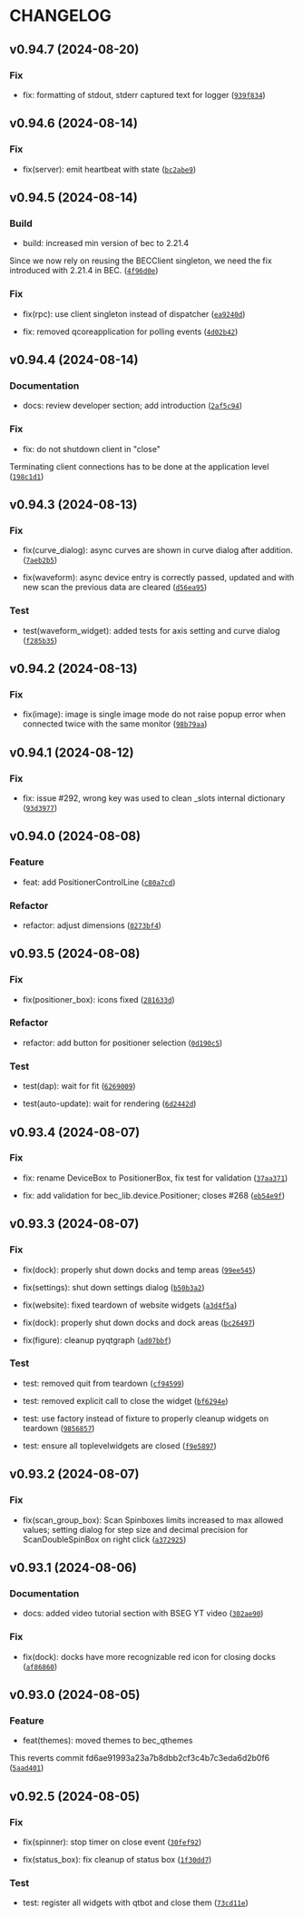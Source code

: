 # CHANGELOG

## v0.94.7 (2024-08-20)

### Fix

* fix: formatting of stdout, stderr captured text for logger ([`939f834`](https://gitlab.psi.ch/bec/bec_widgets/-/commit/939f834a26ddbac0bdead0b60b1cdf52014f182f))

## v0.94.6 (2024-08-14)

### Fix

* fix(server): emit heartbeat with state ([`bc2abe9`](https://gitlab.psi.ch/bec/bec_widgets/-/commit/bc2abe945fb5adeec89ed5ac45e966db86ce6ffc))

## v0.94.5 (2024-08-14)

### Build

* build: increased min version of bec to 2.21.4

Since we now rely on reusing the BECClient singleton, we need the fix introduced with 2.21.4 in BEC. ([`4f96d0e`](https://gitlab.psi.ch/bec/bec_widgets/-/commit/4f96d0e4a14edc4b2839c1dddeda384737dc7a8a))

### Fix

* fix(rpc): use client singleton instead of dispatcher ([`ea9240d`](https://gitlab.psi.ch/bec/bec_widgets/-/commit/ea9240d2f71931082f33fb6b68231469875c3d63))

* fix: removed qcoreapplication for polling events ([`4d02b42`](https://gitlab.psi.ch/bec/bec_widgets/-/commit/4d02b42f11e9882b843317255a4975565c8a536f))

## v0.94.4 (2024-08-14)

### Documentation

* docs: review developer section; add introduction ([`2af5c94`](https://gitlab.psi.ch/bec/bec_widgets/-/commit/2af5c94913a3435c1839034df4f45f885b56d08b))

### Fix

* fix: do not shutdown client in &#34;close&#34;

Terminating client connections has to be done at the application level ([`198c1d1`](https://gitlab.psi.ch/bec/bec_widgets/-/commit/198c1d1064cc2dae55de4b941929341faddacb28))

## v0.94.3 (2024-08-13)

### Fix

* fix(curve_dialog): async curves are shown in curve dialog after addition. ([`7aeb2b5`](https://gitlab.psi.ch/bec/bec_widgets/-/commit/7aeb2b5c26c7c2851e8d663d32521da8daec95ef))

* fix(waveform): async device entry is correctly passed, updated and with new scan the previous data are cleared ([`d56ea95`](https://gitlab.psi.ch/bec/bec_widgets/-/commit/d56ea95ef97bfdd0bc3eeddc4505d20b38e28559))

### Test

* test(waveform_widget): added tests for axis setting and curve dialog ([`f285b35`](https://gitlab.psi.ch/bec/bec_widgets/-/commit/f285b35b491660549e74349318119f7c2c44f619))

## v0.94.2 (2024-08-13)

### Fix

* fix(image): image is single image mode do not raise popup error when connected twice with the same monitor ([`98b79aa`](https://gitlab.psi.ch/bec/bec_widgets/-/commit/98b79aac7b47b73137f4d582f7f1d552b1d95366))

## v0.94.1 (2024-08-12)

### Fix

* fix: issue #292, wrong key was used to clean _slots internal dictionary ([`93d3977`](https://gitlab.psi.ch/bec/bec_widgets/-/commit/93d397759c756397604ebff5e24f3a580be8620d))

## v0.94.0 (2024-08-08)

### Feature

* feat: add PositionerControlLine ([`c80a7cd`](https://gitlab.psi.ch/bec/bec_widgets/-/commit/c80a7cd1083baa9543a2cee2e3c3a51dfd209b19))

### Refactor

* refactor: adjust dimensions ([`0273bf4`](https://gitlab.psi.ch/bec/bec_widgets/-/commit/0273bf485694609325b5b556a3c69fb53c18446e))

## v0.93.5 (2024-08-08)

### Fix

* fix(positioner_box): icons fixed ([`281633d`](https://gitlab.psi.ch/bec/bec_widgets/-/commit/281633deff15b6879dac3a4f0770fa6949aaecdc))

### Refactor

* refactor: add button for positioner selection ([`0d190c5`](https://gitlab.psi.ch/bec/bec_widgets/-/commit/0d190c5c5996e59fec4bdd44d2003e10e200b009))

### Test

* test(dap): wait for fit ([`6269009`](https://gitlab.psi.ch/bec/bec_widgets/-/commit/6269009e5451f830cdee58a514c7858483488a8d))

* test(auto-update): wait for rendering ([`6d2442d`](https://gitlab.psi.ch/bec/bec_widgets/-/commit/6d2442d23c683fe92af13df982ce681c07e99cde))

## v0.93.4 (2024-08-07)

### Fix

* fix: rename DeviceBox to PositionerBox, fix test for validation ([`37aa371`](https://gitlab.psi.ch/bec/bec_widgets/-/commit/37aa371e7c4c62d70abf37abc125db0c088790fe))

* fix: add validation for bec_lib.device.Positioner; closes #268 ([`eb54e9f`](https://gitlab.psi.ch/bec/bec_widgets/-/commit/eb54e9f788e97af23db8fe0c78f8facb8688bb99))

## v0.93.3 (2024-08-07)

### Fix

* fix(dock): properly shut down docks and temp areas ([`99ee545`](https://gitlab.psi.ch/bec/bec_widgets/-/commit/99ee545e41c6078654958b668b5b329f85553d16))

* fix(settings): shut down settings dialog ([`b50b3a2`](https://gitlab.psi.ch/bec/bec_widgets/-/commit/b50b3a27e68956e10e8169a0aa698c911d2d9642))

* fix(website): fixed teardown of website widgets ([`a3d4f5a`](https://gitlab.psi.ch/bec/bec_widgets/-/commit/a3d4f5ac4bc52acfed2791a1724fade6972ed320))

* fix(dock): properly shut down docks and dock areas ([`bc26497`](https://gitlab.psi.ch/bec/bec_widgets/-/commit/bc264975b1363c9dfea516621d7878c320677d15))

* fix(figure): cleanup pyqtgraph ([`ad07bbf`](https://gitlab.psi.ch/bec/bec_widgets/-/commit/ad07bbf85e9c8d9838bdd686f69d41c235b7db19))

### Test

* test: removed quit from teardown ([`cf94599`](https://gitlab.psi.ch/bec/bec_widgets/-/commit/cf94599c2544d6831c8afbe7b340082077557ed1))

* test: removed explicit call to close the widget ([`bf6294e`](https://gitlab.psi.ch/bec/bec_widgets/-/commit/bf6294ecbfd494565d2dc215e4d7e0c280ac7745))

* test: use factory instead of fixture to properly cleanup widgets on teardown ([`9856857`](https://gitlab.psi.ch/bec/bec_widgets/-/commit/9856857f4cc7fa229c10d00fbae4452464a207cb))

* test: ensure all toplevelwidgets are closed ([`f9e5897`](https://gitlab.psi.ch/bec/bec_widgets/-/commit/f9e58979009cf632feea529700ad191401dd7eb8))

## v0.93.2 (2024-08-07)

### Fix

* fix(scan_group_box): Scan Spinboxes limits increased to max allowed values; setting dialog for step size and decimal precision for ScanDoubleSpinBox on right click ([`a372925`](https://gitlab.psi.ch/bec/bec_widgets/-/commit/a372925fffa787c686198ae7cb3f9c15b459c109))

## v0.93.1 (2024-08-06)

### Documentation

* docs: added video tutorial section with BSEG YT video ([`302ae90`](https://gitlab.psi.ch/bec/bec_widgets/-/commit/302ae90139f6a88e2401fe29fe312387486e27a9))

### Fix

* fix(dock): docks have more recognizable red icon for closing docks ([`af86860`](https://gitlab.psi.ch/bec/bec_widgets/-/commit/af86860bf35474805fb1a7bc3725cf8835ed4cc7))

## v0.93.0 (2024-08-05)

### Feature

* feat(themes): moved themes to bec_qthemes

This reverts commit fd6ae91993a23a7b8dbb2cf3c4b7c3eda6d2b0f6 ([`5aad401`](https://gitlab.psi.ch/bec/bec_widgets/-/commit/5aad401ef8774c7330784f72cd3b9d8c253e2b6a))

## v0.92.5 (2024-08-05)

### Fix

* fix(spinner): stop timer on close event ([`30fef92`](https://gitlab.psi.ch/bec/bec_widgets/-/commit/30fef929cf6fb4b73f48151c92a0ee54c734031d))

* fix(status_box): fix cleanup of status box ([`1f30dd7`](https://gitlab.psi.ch/bec/bec_widgets/-/commit/1f30dd73a9c1e3135087a5eef92c7329f54a604e))

### Test

* test: register all widgets with qtbot and close them ([`73cd11e`](https://gitlab.psi.ch/bec/bec_widgets/-/commit/73cd11e47277e4437554b785a9551b28a572094f))
